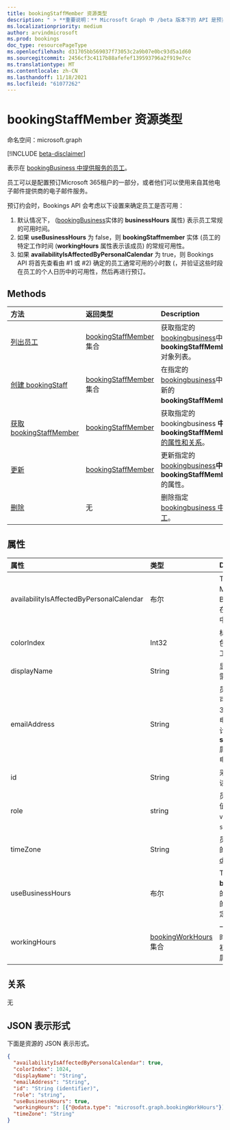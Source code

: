 ```yaml
---
title: bookingStaffMember 资源类型
description: " > **重要说明：** Microsoft Graph 中 /beta 版本下的 API 是预览版，可能会发生变化。 不支持在生产应用程序中使用这些 API。"
ms.localizationpriority: medium
author: arvindmicrosoft
ms.prod: bookings
doc_type: resourcePageType
ms.openlocfilehash: d31705bb569037f73053c2a9b07e0bc93d5a1d60
ms.sourcegitcommit: 2456cf3c4117b88afefef139593796a2f919e7cc
ms.translationtype: MT
ms.contentlocale: zh-CN
ms.lasthandoff: 11/18/2021
ms.locfileid: "61077262"
---
```

# <a name="bookingstaffmember-resource-type"></a>bookingStaffMember 资源类型

命名空间：microsoft.graph

 [!INCLUDE [beta-disclaimer](../../includes/beta-disclaimer.md)]
 
表示在 [bookingBusiness 中提供服务的员工](bookingbusiness.md)。

员工可以是配置预订Microsoft 365租户的一部分，或者他们可以使用来自其他电子邮件提供商的电子邮件服务。

预订约会时，Bookings API 会考虑以下设置来确定员工是否可用： 

1. 默认情况下， ([bookingBusiness](bookingbusiness.md)实体的 **businessHours** 属性) 表示员工常规的可用时间。
2. 如果 **useBusinessHours** 为 false，则 **bookingStaffmember** 实体 (员工的特定工作时间 (**workingHours** 属性表示该成员) 的常规可用性。
3. 如果 **availabilityIsAffectedByPersonalCalendar** 为 true，则 Bookings API 将首先查看由 #1 或 #2) 确定的员工通常可用的小时数 (，并验证这些时段在员工的个人日历中的可用性，然后再进行预订。

## <a name="methods"></a>Methods

| 方法           | 返回类型    |Description|
|:---------------|:--------|:----------|
|[列出员工](../api/bookingbusiness-list-staffmembers.md) | [bookingStaffMember](bookingstaffmember.md) 集合 | 获取指定的 [bookingbusiness](../resources/bookingbusiness.md)中的 **bookingStaffMember** 对象列表。 |
|[创建 bookingStaff](../api/bookingbusiness-post-staffmembers.md) | [bookingStaffMember](bookingstaffmember.md) 集合 | 在指定的 [bookingbusiness](../resources/bookingbusiness.md)中创建新的 **bookingStaffMember。** |
|[获取 bookingStaffMember](../api/bookingstaffmember-get.md) | [bookingStaffMember](bookingstaffmember.md) |获取指定的 bookingbusiness **中的 bookingStaffMember** [的属性和关系](../resources/bookingbusiness.md)。|
|[更新](../api/bookingstaffmember-update.md) | [bookingStaffMember](bookingstaffmember.md)    |更新指定的 [bookingbusiness](../resources/bookingbusiness.md)**中的 bookingStaffMember** 的属性。|
|[删除](../api/bookingstaffmember-delete.md) | 无 |删除指定 [bookingbusiness 中的员工](../resources/bookingbusiness.md)。 |

## <a name="properties"></a>属性
| 属性     | 类型   |Description|
|:---------------|:--------|:----------|
|availabilityIsAffectedByPersonalCalendar|布尔|True 表示如果员工是 Microsoft 365用户，Bookings API 将验证员工能否在 Microsoft 365 个人日历中，然后再进行预订。 |
|colorIndex|Int32|标识表示员工成员的颜色。 颜色对应于 Bookings 应用中"员工 **详细信息** "页中的调色板。|
|displayName|String|显示给客户的员工的姓名。 必需。|
|emailAddress|String|员工成员的电子邮件地址。 这可以在与企业相同的Microsoft 365租户中，也可以在不同的电子邮件域中。 如果在业务的计划策略中 **将 sendConfirmationsToOwner** 属性设置为 true，可以使用此电子邮件地址。 必需。|
|id|String| 采用 GUID 格式的员工 ID。 只读。|
|role|string| 员工在业务中的角色。 可能的值是 `guest` `administrator` `viewer` ：、、、、 `externalGuest` `scheduler` 和 `member` 。 必需。|
|timeZone|String|员工员工的时区。 有关可能值的列表，请参阅 [dateTimeTimeZone](datetimetimezone.md)。|
|useBusinessHours|布尔|True 表示员工的可用性是业务 **businessHours** 属性中指定的。 False 表示可用性由员工的 **workingHours** 属性设置确定。|
|workingHours|[bookingWorkHours](bookingworkhours.md) 集合|一周中每个员工可以预订的小时数范围。 默认情况下，它们初始化为与业务的业务 **Hours** 属性相同。|

## <a name="relationships"></a>关系
无


## <a name="json-representation"></a>JSON 表示形式

下面是资源的 JSON 表示形式。

<!-- {
  "blockType": "resource",
  "optionalProperties": [

  ],
  "@odata.type": "microsoft.graph.bookingStaffMember"
}-->

```json
{
  "availabilityIsAffectedByPersonalCalendar": true,
  "colorIndex": 1024,
  "displayName": "String",
  "emailAddress": "String",
  "id": "String (identifier)",
  "role": "string",
  "useBusinessHours": true,
  "workingHours": [{"@odata.type": "microsoft.graph.bookingWorkHours"}],
  "timeZone": "String"
}

```

<!-- uuid: 8fcb5dbc-d5aa-4681-8e31-b001d5168d79
2015-10-25 14:57:30 UTC -->
<!--
{
  "type": "#page.annotation",
  "description": "bookingStaffMember resource",
  "keywords": "",
  "section": "documentation",
  "tocPath": "",
  "suppressions": []
}
-->


